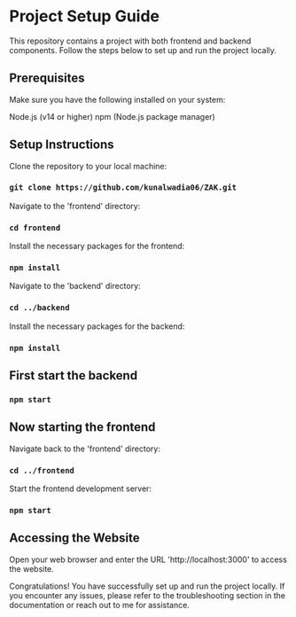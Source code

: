 # Project Setup Guide

This repository contains a project with both frontend and backend components. Follow the steps below to set up and run the project locally.

## Prerequisites

Make sure you have the following installed on your system:

Node.js (v14 or higher)
npm (Node.js package manager)

## Setup Instructions

Clone the repository to your local machine:
### `git clone https://github.com/kunalwadia06/ZAK.git`

Navigate to the 'frontend' directory:
### `cd frontend`

Install the necessary packages for the frontend:
### `npm install`

Navigate to the 'backend' directory:
### `cd ../backend`

Install the necessary packages for the backend:
### `npm install`

## First start the backend

### `npm start`

## Now starting the frontend

Navigate back to the 'frontend' directory:
### `cd ../frontend`

Start the frontend development server:
### `npm start`

## Accessing the Website

Open your web browser and enter the URL 'http://localhost:3000' to access the website.

Congratulations! You have successfully set up and run the project locally. If you encounter any issues, please refer to the troubleshooting section in the documentation or reach out to me for assistance.
